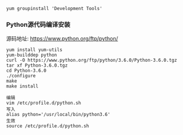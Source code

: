 ```shell
yum groupinstall 'Development Tools'
```

### Python源代码编译安装

源码地址: https://www.python.org/ftp/python/

```shell
yum install yum-utils
yum-builddep python
curl -O https://www.python.org/ftp/python/3.6.0/Python-3.6.0.tgz
tar xf Python-3.6.0.tgz
cd Python-3.6.0
./configure
make
make install

编辑
vim /etc/profile.d/python.sh
写入
alias python='/usr/local/bin/python3.6'
生效
source /etc/profile.d/python.sh

```

